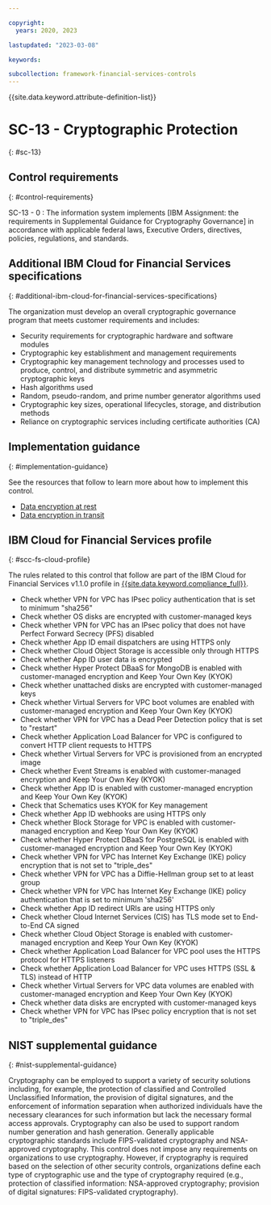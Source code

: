 ```yaml
---

copyright:
  years: 2020, 2023

lastupdated: "2023-03-08"

keywords:

subcollection: framework-financial-services-controls
---
```


{{site.data.keyword.attribute-definition-list}}

               
# SC-13 - Cryptographic Protection
{: #sc-13}

## Control requirements
{: #control-requirements}

SC-13 - 0
    : The information system implements [IBM Assignment: the requirements in Supplemental Guidance for Cryptography Governance] in accordance with applicable federal laws, Executive Orders, directives, policies, regulations, and standards.

## Additional IBM Cloud for Financial Services specifications
{: #additional-ibm-cloud-for-financial-services-specifications}

The organization must develop an overall cryptographic governance program that meets customer requirements and includes:
- Security requirements for cryptographic hardware and software modules
- Cryptographic key establishment and management requirements
- Cryptographic key management technology and processes used to produce, control, and distribute symmetric and asymmetric cryptographic keys
- Hash algorithms used
- Random, pseudo-random, and prime number generator algorithms used
- Cryptographic key sizes, operational lifecycles, storage, and distribution methods
- Reliance on cryptographic services including certificate authorities (CA)

## Implementation guidance
{: #implementation-guidance}

See the resources that follow to learn more about how to implement this control.

- [Data encryption at rest](/docs/framework-financial-services?topic=framework-financial-services-shared-encryption-at-rest)
- [Data encryption in transit](/docs/framework-financial-services?topic=framework-financial-services-shared-encryption-in-transit)

## IBM Cloud for Financial Services profile
{: #scc-fs-cloud-profile}

The rules related to this control that follow are part of the IBM Cloud for Financial Services v1.1.0 profile in [{{site.data.keyword.compliance_full}}](/docs/security-compliance?topic=security-compliance-getting-started).

- Check whether VPN for VPC has IPsec policy authentication that is set to minimum "sha256" 
- Check whether OS disks are encrypted with customer-managed keys 
- Check whether VPN for VPC has an IPsec policy that does not have Perfect Forward Secrecy (PFS) disabled 
- Check whether App ID email dispatchers are using HTTPS only 
- Check whether Cloud Object Storage is accessible only through HTTPS 
- Check whether App ID user data is encrypted 
- Check whether Hyper Protect DBaaS for MongoDB is enabled with customer-managed encryption and Keep Your Own Key (KYOK) 
- Check whether unattached disks are encrypted with customer-managed keys 
- Check whether Virtual Servers for VPC boot volumes are enabled with customer-managed encryption and Keep Your Own Key (KYOK) 
- Check whether VPN for VPC has a Dead Peer Detection policy that is set to "restart" 
- Check whether Application Load Balancer for VPC is configured to convert HTTP client requests to HTTPS 
- Check whether Virtual Servers for VPC is provisioned from an encrypted image 
- Check whether Event Streams is enabled with customer-managed encryption and Keep Your Own Key (KYOK) 
- Check whether App ID is enabled with customer-managed encryption and Keep Your Own Key (KYOK) 
- Check that Schematics uses KYOK for Key management 
- Check whether App ID webhooks are using HTTPS only 
- Check whether Block Storage for VPC is enabled with customer-managed encryption and Keep Your Own Key (KYOK) 
- Check whether Hyper Protect DBaaS for PostgreSQL is enabled with customer-managed encryption and Keep Your Own Key (KYOK) 
- Check whether VPN for VPC has Internet Key Exchange (IKE) policy encryption that is not set to "triple_des" 
- Check whether VPN for VPC has a Diffie-Hellman group set to at least group 
- Check whether VPN for VPC has Internet Key Exchange (IKE) policy authentication that is set to minimum 'sha256' 
- Check whether App ID redirect URIs are using HTTPS only 
- Check whether Cloud Internet Services (CIS) has TLS mode set to End-to-End CA signed 
- Check whether Cloud Object Storage is enabled with customer-managed encryption and Keep Your Own Key (KYOK) 
- Check whether Application Load Balancer for VPC pool uses the HTTPS protocol for HTTPS listeners 
- Check whether Application Load Balancer for VPC uses HTTPS (SSL & TLS) instead of HTTP 
- Check whether Virtual Servers for VPC data volumes are enabled with customer-managed encryption and Keep Your Own Key (KYOK) 
- Check whether data disks are encrypted with customer-managed keys 
- Check whether VPN for VPC has IPsec policy encryption that is not set to "triple_des"

## NIST supplemental guidance
{: #nist-supplemental-guidance}

Cryptography can be employed to support a variety of security solutions including, for example, the protection of classified and Controlled Unclassified Information, the provision of digital signatures, and the enforcement of information separation when authorized individuals have the necessary clearances for such information but lack the necessary formal access approvals. Cryptography can also be used to support random number generation and hash generation. Generally applicable cryptographic standards include FIPS-validated cryptography and NSA-approved cryptography. This control does not impose any requirements on organizations to use cryptography. However, if cryptography is required based on the selection of other security controls, organizations define each type of cryptographic use and the type of cryptography required (e.g., protection of classified information: NSA-approved cryptography; provision of digital signatures: FIPS-validated cryptography).





